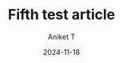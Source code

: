 ---
title: "Fifth test article"
date: 2024-11-18
layout: "article.njk"
tags: ["post"]
featuredImage: /assets/images/article-5.jpg
imageAlt: Mountain landscape
categories: ["Short Ride"]
author: "Aniket T"
featured: True  
---